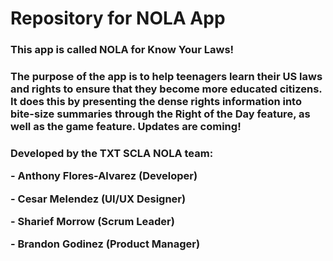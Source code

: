 # Repository for NOLA App
<h3> This app is called NOLA for Know Your Laws! </h3>
 <h3>The purpose of the app is to help teenagers learn their US laws and rights
 to ensure that they become more educated citizens. It does this by presenting
 the dense rights information into bite-size summaries through the Right of
 the Day feature, as well as the game feature. Updates are coming!
</h3>
<h3> Developed by the TXT SCLA NOLA team:
 <p> - Anthony Flores-Alvarez (Developer) </p>
 <p> - Cesar Melendez (UI/UX Designer) </p>
 <p> - Sharief Morrow (Scrum Leader)</p>
 <p> - Brandon Godinez (Product Manager)</p>
</h3>

